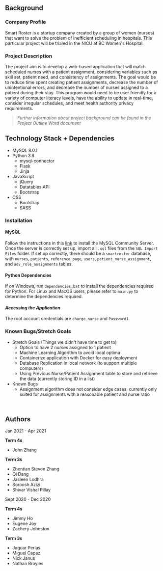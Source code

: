 ## Background

### **Company Profile**
Smart Roster is a startup company created by a group of women (nurses) that want to solve the problem of inefficient scheduling in hospitals. This particular project will be trialed in the NICU at BC Women's Hospital.

### **Project Description**
The project aim is to develop a web-based application that will match scheduled nurses with a patient assignment, considering variables such as skill set, patient need, and consistency of assignments. The goal would be to reduce time spent creating patient assignments, decrease the number of unintentional errors, and decrease the number of nurses assigned to a patient during their stay. This program would need to be user friendly for a variety of computer literacy levels, have the ability to update in real-time, consider irregular schedules, and meet health authority privacy requirements.

> *Further information about project background can be found in the Project Outline Word document*


## Technology Stack + Dependencies
- MySQL 8.0.1
- Python 3.8
  - mysql-connector 
  - Flask
  - Jinja
- JavaScript 
  - jQuery
  - Datatables API
  - Bootstrap
- CSS
  - Bootstrap
  - SASS

### **Installation**
#### MySQL
Follow the instructions in this [link](https://dev.mysql.com/downloads/mysql/) to install the MySQL Community Server. <br>
Once the server is correctly set up, import all `.sql` files from the `SQL Import Files` folder. If set up correctly, there should be a `smartroster` database, with `nurses`, `patients`, `reference_page`, `users`, `patient_nurse_assignment`, and `adv_role_assignments` tables. 

#### Python Dependencies
If on Windows, run `dependencies.bat` to install the dependencies required for Python. For Linux and MacOS users, please refer to `main.py` to determine the dependencies required.

#### *Accessing the Application*
The root account credentials are `charge_nurse` and `Password1`.

### Known Bugs/Stretch Goals
- Stretch Goals (Things we didn't have time to get to)
  - Option to have 2 nurses assigned to 1 patient
  - Machine Learning Algorithm to avoid local optima
  - Containerize application with Docker for easy deployment
  - Database Replication in local network (to support multiple computers)
  - Using Previous Nurse/Patient Assignment table to store and retrieve the data (currently storing ID in a list)
- Known Bugs
  - Assignment algorithm does not consider edge cases, currently only suited for assignments with a reasonable patient and nurse ratio

<br>

## Authors
Jan 2021 - Apr 2021

  **Term 4s**
  - John Zhang

  **Term 3s**
  - Zhentian Steven Zhang
  - Qi Dang
  - Jasleen Lodhra
  - Soroosh Azizi
  - Shivar Vishal Pillay


Sept 2020 - Dec 2020

  **Term 4s**
  - Jimmy Ho
  - Eugene Joy
  - Zachery Johnston

  **Term 3s**
  - Jaguar Perlas
  - Miguel Capaz
  - Nick Janus
  - Nathan Broyles
